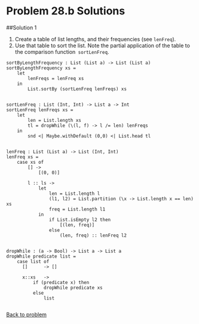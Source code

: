 # Problem 28.b Solutions

##Solution 1
1. Create a table of list lengths, and their frequencies (see ```lenFreq```). 
2. Use that table to sort the list. Note the partial application of the table to the comparison function``` sortLenFreq```.


```
sortByLengthFrequency : List (List a) -> List (List a) 
sortByLengthFrequency xs = 
    let 
        lenFreqs = lenFreq xs
    in
        List.sortBy (sortLenFreq lenFreqs) xs
        

sortLenFreq : List (Int, Int) -> List a -> Int
sortLenFreq lenFreqs xs =
    let 
        len = List.length xs 
        tl = dropWhile (\(l, f) -> l /= len) lenFreqs
    in
        snd <| Maybe.withDefault (0,0) <| List.head tl

              
lenFreq : List (List a) -> List (Int, Int)
lenFreq xs =
    case xs of 
        [] ->
            [(0, 0)]
          
        l :: ls ->
            let 
                len = List.length l
                (l1, l2) = List.partition (\x -> List.length x == len) xs
                freq = List.length l1
            in
                if List.isEmpty l2 then
                    [(len, freq)]
                else
                    (len, freq) :: lenFreq l2
                

dropWhile : (a -> Bool) -> List a -> List a
dropWhile predicate list =
    case list of
      []      -> []
      
      x::xs   -> 
          if (predicate x) then 
              dropWhile predicate xs
          else 
              list
              
```
[Back to problem](problem_28b.md)